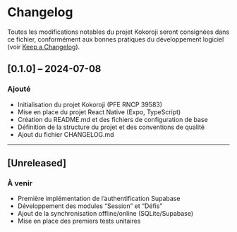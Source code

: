 # Changelog

Toutes les modifications notables du projet Kokoroji seront consignées dans ce fichier, conformément aux bonnes pratiques du développement logiciel (voir [Keep a Changelog](https://keepachangelog.com/fr/1.0.0/)).

## [0.1.0] – 2024-07-08
### Ajouté
- Initialisation du projet Kokoroji (PFE RNCP 39583)
- Mise en place du projet React Native (Expo, TypeScript)
- Création du README.md et des fichiers de configuration de base
- Définition de la structure du projet et des conventions de qualité
- Ajout du fichier CHANGELOG.md

---

## [Unreleased]
### À venir
- Première implémentation de l’authentification Supabase
- Développement des modules “Session” et “Défis”
- Ajout de la synchronisation offline/online (SQLite/Supabase)
- Mise en place des premiers tests unitaires

